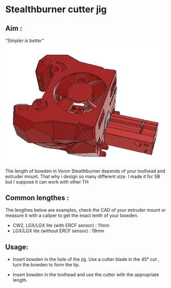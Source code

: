 # Stealthburner cutter jig
## Aim :

*“Simpler is better”*
![cutter_jig](./images/cutter_jig2.jpg)

The length of bowden in Voron Stealthburner depends of your toolhead and extruder mount. That why i design so many different size.  I made it for SB but I suppose it can work with other TH
 
## Common lengthes : 
 

The lengthes below are examples, check the CAD of your extruder mount or measure it with a caliper to get the exact lenth of your bowden.   

- CW2, LGX/LGX lite (with ERCF sensor) : 11mm
- LGX/LGX lite (without ERCF sensor) : 19mm

## Usage:


- Insert bowden in the hole of the jig. Use a cutter blade in the 45° cut , turn the bowden to form the tip.

- Insert bowden in the toolhead and use the cutter with the appropriate length.
